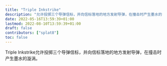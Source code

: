 ```yaml
---
title: "Triple Inkstrike"
description: "允许投掷三个导弹信标，并向信标落地的地方发射导弹，在撞击时产生墨水的漩涡。"
date: 2022-05-16T13:59:39+01:00
lastmod: 2022-08-10T13:59:39+01:00
draft: false
contributors: ["splat8"]
toc: false
---
```


Triple Inkstrike允许投掷三个导弹信标，并向信标落地的地方发射导弹，在撞击时产生墨水的漩涡。